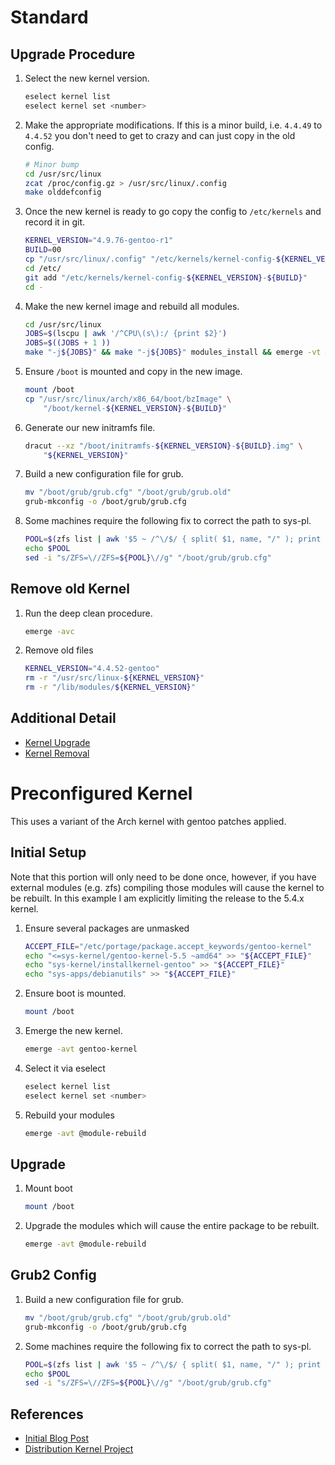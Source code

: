 # Standard

## Upgrade Procedure

1. Select the new kernel version.

    ```bash
    eselect kernel list 
    eselect kernel set <number>
    ```
1. Make the appropriate modifications. If this is a minor build, i.e. `4.4.49` to `4.4.52` you don't need to get to crazy and can just copy in the old config.

    ```bash
    # Minor bump
    cd /usr/src/linux
    zcat /proc/config.gz > /usr/src/linux/.config
    make olddefconfig
    ```
1. Once the new kernel is ready to go copy the config to `/etc/kernels` and record it in git.

    ```bash
    KERNEL_VERSION="4.9.76-gentoo-r1"
    BUILD=00
    cp "/usr/src/linux/.config" "/etc/kernels/kernel-config-${KERNEL_VERSION}-${BUILD}"
    cd /etc/
    git add "/etc/kernels/kernel-config-${KERNEL_VERSION}-${BUILD}"
    cd -
    ```
1. Make the new kernel image and rebuild all modules.

    ```bash
    cd /usr/src/linux
    JOBS=$(lscpu | awk '/^CPU\(s\):/ {print $2}')
    JOBS=$((JOBS + 1 ))
    make "-j${JOBS}" && make "-j${JOBS}" modules_install && emerge -vt @module-rebuild
    ```
1. Ensure `/boot` is mounted and copy in the new image.

    ```bash
    mount /boot
    cp "/usr/src/linux/arch/x86_64/boot/bzImage" \
        "/boot/kernel-${KERNEL_VERSION}-${BUILD}"
    ```
1. Generate our new initramfs file.

    ```bash
    dracut --xz "/boot/initramfs-${KERNEL_VERSION}-${BUILD}.img" \
        "${KERNEL_VERSION}"
    ```
1. Build a new configuration file for grub.

    ```bash
    mv "/boot/grub/grub.cfg" "/boot/grub/grub.old"
    grub-mkconfig -o /boot/grub/grub.cfg
    ```
1. Some machines require the following fix to correct the path to sys-pl.

    ```bash
    POOL=$(zfs list | awk '$5 ~ /^\/$/ { split( $1, name, "/" ); print name[1] }')
    echo $POOL
    sed -i "s/ZFS=\//ZFS=${POOL}\//g" "/boot/grub/grub.cfg"
    ```

## Remove old Kernel

1. Run the deep clean procedure.

    ```bash
    emerge -avc
    ```
2. Remove old files

    ```bash
    KERNEL_VERSION="4.4.52-gentoo"
    rm -r "/usr/src/linux-${KERNEL_VERSION}"
    rm -r "/lib/modules/${KERNEL_VERSION}"
    ```

## Additional Detail

* [Kernel Upgrade](https://wiki.gentoo.org/wiki/Kernel/Upgrade)
* [Kernel Removal](https://wiki.gentoo.org/wiki/Kernel/Removal)

# Preconfigured Kernel

This uses a variant of the Arch kernel with gentoo patches applied.

## Initial Setup

Note that this portion will only need to be done once, however, if you have external modules (e.g. zfs) compiling those modules will cause the kernel to be rebuilt. In this example I am explicitly limiting the release to the 5.4.x kernel.

1. Ensure several packages are unmasked

    ```bash
    ACCEPT_FILE="/etc/portage/package.accept_keywords/gentoo-kernel"
    echo "<=sys-kernel/gentoo-kernel-5.5 ~amd64" >> "${ACCEPT_FILE}"
    echo "sys-kernel/installkernel-gentoo" >> "${ACCEPT_FILE}"
    echo "sys-apps/debianutils" >> "${ACCEPT_FILE}"
    ```
1. Ensure boot is mounted.

    ```bash
    mount /boot
    ```
1. Emerge the new kernel.

    ```bash
    emerge -avt gentoo-kernel
    ```
1. Select it via eselect

    ```bash
    eselect kernel list 
    eselect kernel set <number>
    ```
1. Rebuild your modules

    ```bash
    emerge -avt @module-rebuild
    ```

## Upgrade

1. Mount boot

    ```bash
    mount /boot
    ```
1. Upgrade the modules which will cause the entire package to be rebuilt.

    ```bash
    emerge -avt @module-rebuild
    ```

## Grub2 Config

1. Build a new configuration file for grub.

    ```bash
    mv "/boot/grub/grub.cfg" "/boot/grub/grub.old"
    grub-mkconfig -o /boot/grub/grub.cfg
    ```
1. Some machines require the following fix to correct the path to sys-pl.

    ```bash
    POOL=$(zfs list | awk '$5 ~ /^\/$/ { split( $1, name, "/" ); print name[1] }')
    echo $POOL
    sed -i "s/ZFS=\//ZFS=${POOL}\//g" "/boot/grub/grub.cfg"
    ```

## References

* [Initial Blog Post](https://blogs.gentoo.org/mgorny/2019/12/19/a-distribution-kernel-for-gentoo/)
* [Distribution Kernel Project](https://wiki.gentoo.org/wiki/Project:Distribution_Kernel)
